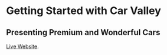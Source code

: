 # Getting Started with Car Valley
## Presenting Premium and Wonderful Cars

[Live Website](https://car-valley-rocky.netlify.app/).


